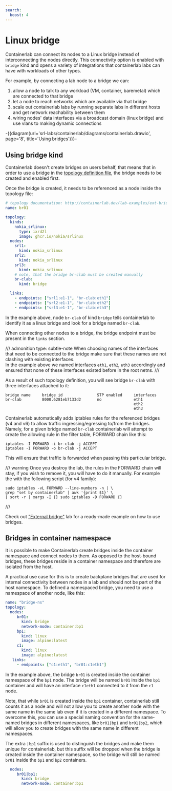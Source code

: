 ```yaml
---
search:
  boost: 4
---
```

<script type="text/javascript" src="https://viewer.diagrams.net/js/viewer-static.min.js" async></script>

# Linux bridge

Containerlab can connect its nodes to a Linux bridge instead of interconnecting the nodes directly. This connectivity option is enabled with `bridge` kind and opens a variety of integrations that containerlab labs can have with workloads of other types.

For example, by connecting a lab node to a bridge we can:

1. allow a node to talk to any workload (VM, container, baremetal) which are connected to that bridge
2. let a node to reach networks which are available via that bridge
3. scale out containerlab labs by running separate labs in different hosts and get network reachability between them
4. wiring nodes' data interfaces via a broadcast domain (linux bridge) and use vlans to making dynamic connections

-{{diagram(url='srl-labs/containerlab/diagrams/containerlab.drawio', page='8', title='Using bridges')}}-

## Using bridge kind

Containerlab doesn't create bridges on users behalf, that means that in order to use a bridge in the [topology definition file](../topo-def-file.md), the bridge needs to be created and enabled first.

Once the bridge is created, it needs to be referenced as a node inside the topology file:

```yaml
# topology documentation: http://containerlab.dev/lab-examples/ext-bridge/
name: br01

topology:
  kinds:
    nokia_srlinux:
      type: ixrd2l
      image: ghcr.io/nokia/srlinux
  nodes:
    srl1:
      kind: nokia_srlinux
    srl2:
      kind: nokia_srlinux
    srl3:
      kind: nokia_srlinux
    # note, that the bridge br-clab must be created manually
    br-clab:
      kind: bridge

  links:
    - endpoints: ["srl1:e1-1", "br-clab:eth1"]
    - endpoints: ["srl2:e1-1", "br-clab:eth2"]
    - endpoints: ["srl3:e1-1", "br-clab:eth3"]
```

In the example above, node `br-clab` of kind `bridge` tells containerlab to identify it as a linux bridge and look for a bridge named `br-clab`.

When connecting other nodes to a bridge, the bridge endpoint must be present in the `links` section.

/// admonition
    type: subtle-note
When choosing names of the interfaces that need to be connected to the bridge make sure that these names are not clashing with existing interfaces.  
In the example above we named interfaces `eth1`, `eth2`, `eth3` accordingly and ensured that none of these interfaces existed before in the root netns.
///

As a result of such topology definition, you will see bridge `br-clab` with three interfaces attached to it:

```
bridge name     bridge id               STP enabled     interfaces
br-clab         8000.6281eb7133d2       no              eth1
                                                        eth2
                                                        eth3
```

Containerlab automatically adds iptables rules for the referenced bridges (v4 and v6) to allow traffic ingressing/egressing to/from the bridges. Namely, for a given bridge named `br-clab` containerlab will attempt to create the allowing rule in the filter table, FORWARD chain like this:

```
iptables -I FORWARD -i br-clab -j ACCEPT
iptables -I FORWARD -o br-clab -j ACCEPT
```

This will ensure that traffic is forwarded when passing this particular bridge.

/// warning
Once you destroy the lab, the rules in the FORWARD chain will stay, if you wish to remove it, you will have to do it manually. For example the with the following script (for v4 family):

```
sudo iptables -vL FORWARD --line-numbers -n | \
grep "set by containerlab" | awk '{print $1}' \
| sort -r | xargs -I {} sudo iptables -D FORWARD {}
```

///

Check out ["External bridge"](../../lab-examples/ext-bridge.md) lab for a ready-made example on how to use bridges.

## Bridges in container namespace

It is possible to make Containerlab create bridges inside the container namespace and connect nodes to them. As opposed to the host-bound bridges, these bridges reside in a container namespace and therefore are isolated from the host.

A practical use case for this is to create backplane bridges that are used for internal connectivity between nodes in a lab and should not be part of the host namespace. To defined a namespaced bridge, you need to use a namespace of another node, like this:

```yaml
name: "bridge-ns"
topology:
  nodes:
     br01:
       kind: bridge
       network-mode: container:bp1
     bp1:
       kind: linux
       image: alpine:latest
     c1:
       kind: linux
       image: alpine:latest
   links:
     - endpoints: ["c1:eth1", "br01:c1eth1"]
```

In the example above, the bridge `br01` is created inside the container namespace of the `bp1` node. The bridge will be named `br01` inside the `bp1` container and will have an interface `c1eth1` connected to it from the `c1` node.

Note, that while `br01` is created inside the `bp1` container, containerlab still counts it as a node and will not allow you to create another node with the same name in the same lab even if it is created in a different namespace. To overcome this, you can use a special naming convention for the same-named bridges in different namespaces, like `br01|bp1` and `br01|bp2`, which will allow you to create bridges with the same name in different namespaces.

The extra `|bp1` suffix is used to distinguish the bridges and make them unique for containerlab, but this suffix will be dropped when the bridge is created inside the container namespace, so the bridge will still be named `br01` inside the `bp1` and `bp2` containers.

```yaml
  nodes:
     br01|bp1:
       kind: bridge
       network-mode: container:bp1
```
